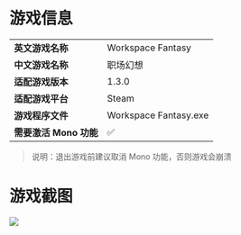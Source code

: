 # 游戏信息

|                        |                       |
| ---------------------- | --------------------- |
| **英文游戏名称**       | Workspace Fantasy     |
| **中文游戏名称**       | 职场幻想              |
| **适配游戏版本**       | 1.3.0                 |
| **适配游戏平台**       | Steam                 |
| **游戏程序文件**       | Workspace Fantasy.exe |
| **需要激活 Mono 功能** | ✅                     |

> 说明：退出游戏前建议取消 Mono 功能，否则游戏会崩溃



# 游戏截图

![](https://shared.fastly.steamstatic.com/store_item_assets/steam/apps/2544720/header_schinese.jpg)
